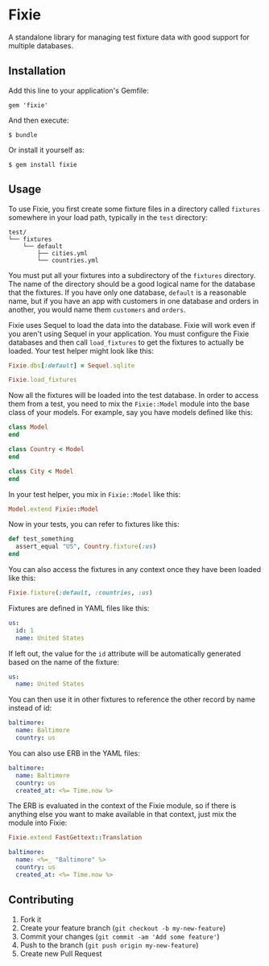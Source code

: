 # Fixie

A standalone library for managing test fixture data with good support for multiple databases.

## Installation

Add this line to your application's Gemfile:

    gem 'fixie'

And then execute:

    $ bundle

Or install it yourself as:

    $ gem install fixie

## Usage

To use Fixie, you first create some fixture files in a directory called `fixtures` somewhere in your load path, typically in the `test` directory:

    test/
    └── fixtures
        └── default
            ├── cities.yml
            └── countries.yml

You must put all your fixtures into a subdirectory of the `fixtures` directory.  The name of the directory should be a good logical name for the database that the fixtures.  If you have only one database, `default` is a reasonable name, but if you have an app with customers in one database and orders in another, you would name them `customers` and `orders`.

Fixie uses Sequel to load the data into the database.  Fixie will work even if you aren't using Sequel in your application.  You must configure the Fixie databases and then call `load_fixtures` to get the fixtures to actually be loaded.  Your test helper might look like this:

``` ruby
Fixie.dbs[:default] = Sequel.sqlite

Fixie.load_fixtures
```

Now all the fixtures will be loaded into the test database.  In order to access them from a test, you need to mix the `Fixie::Model` module into the base class of your models.  For example, say you have models defined like this:

``` ruby
class Model
end

class Country < Model
end

class City < Model
end
```

In your test helper, you mix in `Fixie::Model` like this:

``` ruby
Model.extend Fixie::Model
```

Now in your tests, you can refer to fixtures like this:

``` ruby
def test_something
  assert_equal "US", Country.fixture(:us)
end
```

You can also access the fixtures in any context once they have been loaded like this:

``` ruby
Fixie.fixture(:default, :countries, :us)
```

Fixtures are defined in YAML files like this:

``` yaml
us:
  id: 1
  name: United States
```

If left out, the value for the `id` attribute will be automatically generated based on the name of the fixture:

``` yaml
us:
  name: United States
```

You can then use it in other fixtures to reference the other record by name instead of id:

``` yaml
baltimore:
  name: Baltimore
  country: us
```

You can also use ERB in the YAML files:

``` yaml
baltimore:
  name: Baltimore
  country: us
  created_at: <%= Time.now %>
```

The ERB is evaluated in the context of the Fixie module, so if there is anything else you want to make available in that context, just mix the module into Fixie:

``` ruby
Fixie.extend FastGettext::Translation
```

``` yaml
baltimore:
  name: <%=_ "Baltimore" %>
  country: us
  created_at: <%= Time.now %>
```

## Contributing

1. Fork it
2. Create your feature branch (`git checkout -b my-new-feature`)
3. Commit your changes (`git commit -am 'Add some feature'`)
4. Push to the branch (`git push origin my-new-feature`)
5. Create new Pull Request
